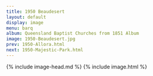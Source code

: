 ```yaml
---
title: 1950 Beaudesert
layout: default
display: image
menu: barq
album: Queensland Baptist Churches from 1851 Album
image: 1950-Beaudesert.jpg
prev: 1950-Allora.html
next: 1950-Majestic-Park.html
---
```

{% include image-head.md %}
{% include image.html %}